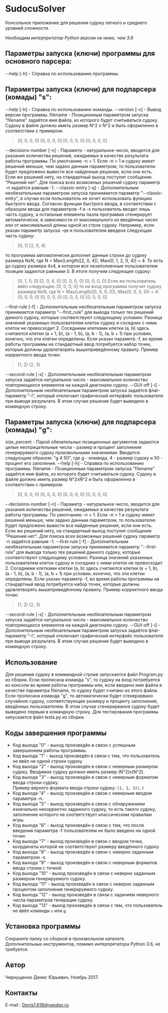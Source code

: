 # SudocuSolver
Консольное приложение для решения судоку легкого и среднего уровней сложности.

*Необходим интерпретатор Python версии не ниже, чем 3.6*
## Параметры запуска (ключи) программы  для основного парсера:
--help [-h] - Справка по использованию программы.
## Параметры запуска (ключи) для подпарсера (комады) "s":
--help [-h] - Справка по использованию команды.
--version [-v] - Вывод версии программы.
filename - Позиционным параметром запуска "filename" задаётся имя файла, из которого будет считываться судоку.
Судоку в файле должно иметь размер N^2 x N^2 и быть оформленно в соответствии с примером:
> [0, 0, 0, 0]
> [0, 0, 0, 0]
> [0, 0, 0, 0]
> [0, 0, 0, 0]

--decisions-number [-n] - Параметр - натуральное число, вводится для указания количества решений, ожидаемых в качестве результата работы программы. По умолчанию -n = 1. Если -n > 1 и судоку имеет решений меньше, чем задано данным параметром, то пользователю будет предложено вывести все найденные решения, если они есть. Если же решений нету, на стандартный выход поступит сообщение "Решений нет".
Для поиска всех возможных решений судоку параметр -n задаётся равным -1.
--classic-entry [-q] - Дополнительным необязательным параметром запуска принимается параметр "--classic-entry", в случае если пользователь не хочет использовать функцию быстрого ввода.
Согласно функции быстрого ввода, в соответствии с образцом ввода для параметров -f и -s пользователь вводит лишь часть судоку, а остальные елементы пазла программа сгенерирует автоматически, в зависимости от максимального из введённых чисел или от максимальной длины одной из строк судоку.
Например, если указан параметр запуска -qe и пользователем введена следующая часть судоку:
> [0, 1]
> [2, 0, 4]

то программа автоматически дополнит данные строки до судоку размера NxN, где N = Max(Length([2, 0, 4]), Max(0, 1, 2, 0, 4)) = 4.
То есть до судоку размера 4x4, в котором все незаполненные пользователем позиции задаются равными 0.
В итоге получим следующее судоку:
> [0, 1, 0, 0]
> [2, 0, 4, 0]
> [0, 0, 0, 0]
> [0, 0, 0, 0]
Если же пользователь ввёл следующее:
> [0, 0, 0, 0]
то на вход программа получит судоку размера NxN, где N = Max(Length([0, 0, 0, 0]), Max(0, 0, 0, 0)) = 4:
> [0, 0, 0, 0]
> [0, 0, 0, 0]
> [0, 0, 0, 0]
> [0, 0, 0, 0]

--first-rule [-f] - Дополнительным необязательным параметром запуска принимается параметр "--first_rule" для вывода только тех решений данного судоку, которые соответствуют следующему условию:
Разница значений указанных пользователем клеток судоку и соседних с ними клеток не превосходит 2. Соседними клетками клетки (a, b) здесь считаются клетки (a + 1, b), (a - 1, b), (a, b - 1), (a, b + 1) при условии, конечно, что эти клетки определены. Если указан параметр -f, во время работы программы на стандартный ввод потребуется набор точек, которые должны удовлетворять вышеприведённому правилу.
Пример корректного ввода точек:
> (1, 2)
> (2, 3)

--second-rule [-s] - Дополнительным необязательным параметром запуска задаётся натуральное число - максимальное количество повторяющихся элементов на каждой диагонали судоку.
--GUI-off [-i]	- Дополнительным необязательным параметром запуска задаётся флаг-пареметр "-i", который отключает графический интерфейс пользователя при выводе результата. В этом случае решение будет выведено в командную строку.
## Параметры запуска (ключи) для подпарсера (комады) "g":
size_percent - Парой обязательных позиционных аргументов задаются целые неотрицательные числа - размер и процент заполнения генерируемого судоку произвольными значениями. Вводится следующим образом: "g 4 50", где g - команда, 4 - размер судоку и 50 - процент его заполения.
--help [-h] - Справка по использованию программы.
filename - Позиционным параметром запуска "filename" задаётся имя файла, из которого будет считываться судоку.
Судоку в файле должно иметь размер N^2xN^2 и быть оформленно в соответствии с примером:
> [0, 0, 0, 0]
> [0, 0, 0, 0]
> [0, 0, 0, 0]
> [0, 0, 0, 0]

--decisions-number [-n] - Параметр - натуральное число, вводится для указания количества решений, ожидаемых в качестве результата работы программы. По умолчанию -n = 1. Если -n > 1 и судоку имеет решений меньше, чем задано данным параметром, то пользователю будет предложено вывести все найденные решения, если они есть. Если же решений нету, на стандартный выход поступит сообщение "Решений нет". Для поиска всех возможных решений судоку параметр -n задаётся равным -1.
--first-rule [-f] - Дополнительным необязательным параметром запуска принимается параметр "--first-rule" для вывода только тех решений данного судоку, которые соответствуют следующему условию:
Разница значений указанных пользователем клеток судоку и соседних с ними клеток не превосходит 2.
Соседними клетками клетки (a, b) здесь считаются клетки (a + 1, b), (a - 1, b), (a, b - 1), (a, b + 1) при условии, конечно, что эти клетки определены. Если указан параметр -f, во время работы программы на стандартный ввод потребуется набор точек, которые должны удовлетворять вышеприведённому правилу.
Пример корректного ввода точек:
> (1, 2)
> (2, 3)

--second-rule [-s] - Дополнительным необязательным параметром запуска задаётся натуральное число - максимальное количество повторяющихся элементов на каждой диагонали судоку.
--GUI-off [-i] - Дополнительным необязательным параметром запуска задаётся флаг-пареметр "-i", который отключает графический интерфейс пользователя при выводе результата. В этом случае решение будет выведено в командную строку.
## Использование
Для решения судоку в коммандной строке запускается файл Program.py из сборки. Есои прописана команда "s", то судоку на вход потребуется из консоли во время работы программы или, если введено имя файла в качестве параметра filename, то судоку будет считано из этого файла. Если прописана команда "g", то автоматически будет сгенерирвано случайное судоку, соответствующее размеру и проценту заполнения, введённых пользователем. В этом случае сгенерирваное судоку будет выведено первым в командную строку. Для тестирования программы запускается файл tests.py из сборки.
## Коды завершения программы
* Код выхода "0"  - выход произведён в связи с успешным завершением работы программы.
* Код выхода "1"  - выход произведён в связи с тем, что пользователь не ввёл ни одной строки судоку.
* Код выхода "2"  - выход произведён в связи с неверным размером судоку. Вводимое судоку должно иметь размер (N^2)x(N^2).
* Код выхода "3"  - выход произведён в связи с неверным форматом ввода строки судоку.<br />Пример верного формата ввода строки судоку: `[1, 2, 3](,)`
* Код выхода "4"  - выход произведён в связи с неверным вводом параметра -n.
* Код выхода "5"  - выход произведён в связи с обнаружением изначально некорректно заданного судоку, то есть такого судоку, заполнение которого не соответствует классическим правилам игры.
* Код выхода "6"  - выход произведён в связи с тем, что после введения параметра -f пользователем не было введено ни одной точки.
* Код выхода "7"  - выход произведён в связи с вводом точки, координаты которой не соответствуют размеру введённого судоку.
* Код выхода "8"  - выход произведён в связи с неверно заданным параметром -s.
* Код выхода "9"  - выход произведён в связи с неверным форматов ввода строки с точкой.
* Код выхода "10" - выход произведён в связи с неверно заданным размером генерируемого судоку.
* Код выхода "11" - выход произведён в связи с неверно заданным процентом заполнения генерируемого судоку.
* Код выхода "12" - выход произведён в связи с заданием неверного числа параметров генерации судоку.
* Код выхода "13" - выход произведён в связи с тем, что пользователь не ввёл команды `s` или `g`.

## Установка программы
Сохраните папку со сборкой в произвольном каталоге. Дополнительных инструментов, помимо интерпретатора Python 3.6, не требуется.
## Автор
Чернущенко Денис Юрьевич, Ноябрь 2017.
## Контакты
E-mail   : Denis1.618@yandex.ru